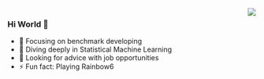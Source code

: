 <img align="right" src="https://github-readme-stats.vercel.app/api?username=Yuchen029&show_icons=true&icon_color=CE1D2D&text_color=718096&bg_color=ffffff&hide_title=true" />

### Hi World 👋

- :hammer: Focusing on benchmark developing
- :orange_book: Diving deeply in Statistical Machine Learning 
- 🤔 Looking for advice with job opportunities
- ⚡ Fun fact: Playing Rainbow6


<!--
**Yuchen029/Yuchen029** is a ✨ _special_ ✨ repository because its `README.md` (this file) appears on your GitHub profile.

Here are some ideas to get you started:

- 🔭 I’m currently working on ...
- 🌱 I’m currently learning ...
- 👯 I’m looking to collaborate on ...
- 🤔 I’m looking for help with ...
- 💬 Ask me about ...
- 📫 How to reach me: ...
- 😄 Pronouns: ...
- ⚡ Fun fact: ...
-->
